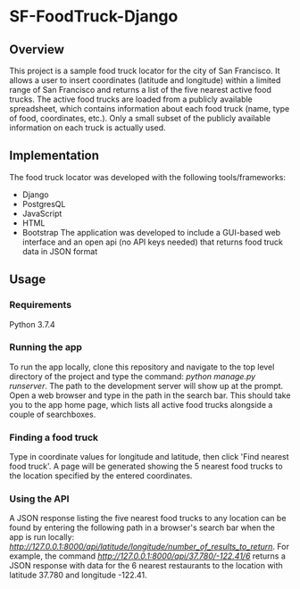 # SF-FoodTruck-Django

## Overview
This project is a sample food truck locator for the city of San Francisco. It allows a user to insert coordinates (latitude and longitude) within a limited range of San Francisco and returns a list of the five nearest active food trucks. The active food trucks are loaded from a publicly available spreadsheet, which contains information about each food truck (name, type of food, coordinates, etc.). Only a small subset of the publicly available information on each truck is actually used.

## Implementation
The food truck locator was developed with the following tools/frameworks:
- Django
- PostgresQL
- JavaScript
- HTML
- Bootstrap
The application was developed to include a GUI-based web interface and an open api (no API keys needed) that returns food truck data in JSON format

## Usage
### Requirements
Python 3.7.4
### Running the app
To run the app locally, clone this repository and navigate to the top level directory of the project and type the command: *python manage.py runserver*. The path to the development server will show up at the prompt. Open a web browser and type in the path in the search bar. This should take you to the app home page, which lists all active food trucks alongside a couple of searchboxes.
### Finding a food truck
Type in coordinate values for longitude and latitude, then click 'Find nearest food truck'.  A page will be generated showing the 5 nearest food trucks to the location specified by the entered coordinates.
### Using the API
A JSON response listing the five nearest food trucks to any location can be found by entering the following path in a browser's search bar when the app is run locally: *http://127.0.0.1:8000/api/latitude/longitude/number_of_results_to_return*. For example, the command *http://127.0.0.1:8000/api/37.780/-122.41/6* returns a JSON response with data for the 6 nearest restaurants to the location with latitude 37.780 and longitude -122.41.
